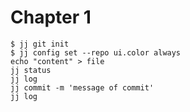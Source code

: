 # Chapter 1

```bash,example1
$ jj git init
$ jj config set --repo ui.color always
echo "content" > file
jj status
jj log
jj commit -m 'message of commit'
jj log
```
